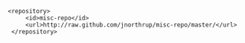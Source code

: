        <repository>
            <id>misc-repo</id>
            <url>http://raw.github.com/jnorthrup/misc-repo/master/</url>
        </repository>
